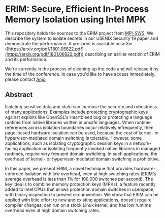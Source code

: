 # ERIM: Secure, Efficient In-Process Memory Isolation using Intel MPK

This repository holds the sources to the ERIM project from [MPI-SWS](https://www.mpi-sws.org).
We describe the system to isolate secrets in our
USENIX Security'19 paper and demonstrate the performance. A pre-print is available on arXiv
([https://arxiv.org/pdf/1801.06822.pdf](https://arxiv.org/pdf/1801.06822.pdf)) describing
an earlier version of ERIM and its performance.

We're currently in the process of cleaning up the code and will release it by the time
of the conference. In case you'd like to have access immediately, please contact [Anjo](mailto:anjovahldiek@gmail.com).

<!--

The sources of the ERIM library are in [src/erim](src/erim). We provide several
tests that demonstrate the library's use. In this release we also
provide the ptrace and linux security module-based technique to
restrict an untrusted component's capability to mmap/mprotect
executable memory. You can find those in [src/tem](src/tem).
Our binary analysis and rewriting tool can be found in [src/binaryanalysis](src/binaryanalysis).
Additionally we provide the benchmarks and scripts to run them in [bench](bench).

-->

## Abstract

Isolating sensitive data and state can increase the security and
robustness of many applications.  Examples include protecting
cryptographic keys against exploits like OpenSSL's Heartbleed bug or
protecting a language runtime from native libraries written in unsafe
languages. When runtime references across isolation boundaries occur
relatively infrequently, then page-based hardware isolation can be
used, because the cost of kernel- or hypervisor-mediated domain
switching is tolerable. However, some applications, such as isolating
cryptographic session keys in a network-facing application or
isolating frequently invoked native libraries in managed runtimes,
require very frequent domain switching. In such applications, the
overhead of kernel- or hypervisor-mediated domain switching is
prohibitive.

In this paper, we present ERIM, a novel technique that provides
hardware-enforced isolation with low overhead, even at high switching
rates (ERIM's average overhead is less than 1\% for 100,000
switches per second).  The key idea is to combine memory protection
keys (MPKs), a feature recently added to Intel CPUs that allows
protection domain switches in userspace, with binary inspection to
prevent circumvention. We show that ERIM can be applied with little
effort to new and existing applications, doesn't require compiler
changes, can run on a stock Linux kernel, and has low runtime overhead
even at high domain switching rates.

<!--

## Build

Run `make` in [src/](src/) to compile the ERIM library.

To further  build specific benchmarks  or applications, look  into the
[bench](bench) folder.

## ERIMizing Applications and Libraries

For an application or library to make use of ERIM, the developer needs to
alter an application at three key points.

* ERIM's initialization needs to run before the application's start by, for
instance, LD_PRELOADing a shared library (with an appropiate init function)
or statically linking ERIM and calling the initialization functions. All
initialization is provided by liberim (see [src/erim](src/erim)).

* After deviding the application into a trusted and an untrusted
component, insert the appropriate switches using the API provided in
[src/erim](src/erim). Dividing an application may be done by hand, automatically
by a compiler or supervised using stub generators.

* When running an ERIMized application, we need to hinder all untruted
components from creating executable memory. This is achieved using one
of the two trusted-only execute memory (TEM) techniques provided in
[src/tem](src/tem).

Most of the overhead of running ERIM, stems from the switches, since
they appear frequently. Both, the initialization and TEM, result in
non-negligible overhead, but their functionality is invoked
infrequently.

## Compatibility

ERIM requires a CPU supporting Intel Memory Protection Keys (MPK) and
a Linux Kernel supporting MPK. We have tested and run our evaluation on
Debian 8 (kernel version 4.9.60 or 4.9.110) using Intel Xeon Scalable Silver and
Gold (6142) CPUs.

-->